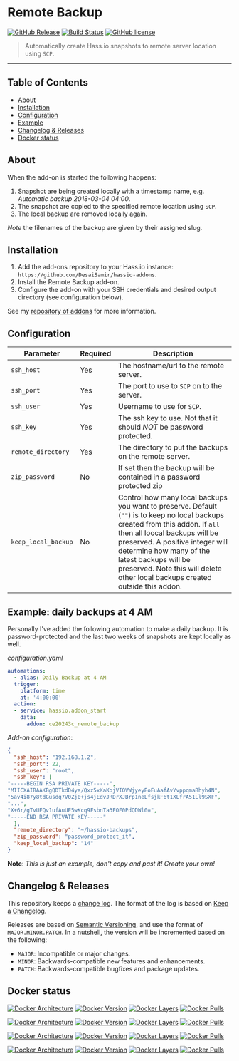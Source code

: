 
# Remote Backup

[![GitHub Release][releases-shield]][releases]
[![Build Status][travis-build-shield]][travis-build]
[![GitHub license][license-shield]](LICENSE.md)

> Automatically create Hass.io snapshots to remote server location using `SCP`.

<hr>

## Table of Contents

* [About](#about)
* [Installation](#installation)
* [Configuration](#configuration)
* [Example](#example)
* [Changelog & Releases](#changelog)
* [Docker status](#docker)

## <a name='about'></a>About

When the add-on is started the following happens:
1. Snapshot are being created locally with a timestamp name, e.g.
*Automatic backup 2018-03-04 04:00*.
1. The snapshot are copied to the specified remote location using `SCP`.
1. The local backup are removed locally again.

_Note_ the filenames of the backup are given by their assigned slug.

## <a name='installation'></a>Installation

1. Add the add-ons repository to your Hass.io instance: `https://github.com/DesaiSamir/hassio-addons`.
1. Install the Remote Backup add-on.
1. Configure the add-on with your SSH credentials and desired output directory
(see configuration below).

See my [repository of addons][hassio-addons] for more information.

## <a name='configuration'></a>Configuration

|Parameter|Required|Description|
|---------|--------|-----------|
|`ssh_host`|Yes|The hostname/url to the remote server.|
|`ssh_port`|Yes|The port to use to `SCP` on to the server.|
|`ssh_user`|Yes|Username to use for `SCP`.|
|`ssh_key`|Yes|The ssh key to use. Not that it should *NOT* be password protected.|
|`remote_directory`|Yes|The directory to put the backups on the remote server.|
|`zip_password`|No|If set then the backup will be contained in a password protected zip|
|`keep_local_backup`|No|Control how many local backups you want to preserve. Default (`""`) is to keep no local backups created from this addon. If `all` then all loocal backups will be preserved. A positive integer will determine how many of the latest backups will be preserved. Note this will delete other local backups created outside this addon.

## <a name='example'></a>Example: daily backups at 4 AM

Personally I've added the following automation to make a daily backup. It is password-protected and the last two weeks of snapshots are kept locally as well.

_configuration.yaml_
```yaml
automations:
  - alias: Daily Backup at 4 AM
  trigger:
    platform: time
    at: '4:00:00'
  action:
  - service: hassio.addon_start
    data:
      addon: ce20243c_remote_backup
```

_Add-on configuration_:
```json
{
  "ssh_host": "192.168.1.2",
  "ssh_port": 22,
  "ssh_user": "root",
  "ssh_key": [
"-----BEGIN RSA PRIVATE KEY-----",
"MIICXAIBAAKBgQDTkdD4ya/Qxz5xKaKojVIOVWjyeyEoEuAafAvYvppqmaBhyh4N",
"5av4i87y8tdGusdq7V0Zj0+js4jEdvJRDrXJBrp1neLfsjkF6t1XLfrA51Ll9SXF",
"...",
"X+6r/gTvUEQv1ufAuUE5wKcq9FsbnTa3FOF0PdQDWl0=",
"-----END RSA PRIVATE KEY-----"
  ],
  "remote_directory": "~/hassio-backups",
  "zip_password": "password_protect_it",
  "keep_local_backup": "14"
}
```

**Note**: _This is just an example, don't copy and past it! Create your own!_

## <a name='changelog'></a>Changelog & Releases

This repository keeps a [change log](CHANGELOG.md). The format of the log
is based on [Keep a Changelog][keepchangelog].

Releases are based on [Semantic Versioning][semver], and use the format
of ``MAJOR.MINOR.PATCH``. In a nutshell, the version will be incremented
based on the following:

- ``MAJOR``: Incompatible or major changes.
- ``MINOR``: Backwards-compatible new features and enhancements.
- ``PATCH``: Backwards-compatible bugfixes and package updates.


## <a name='docker'></a>Docker status

[![Docker Architecture][armhf-arch-shield]][armhf-dockerhub]
[![Docker Version][armhf-version-shield]][armhf-microbadger]
[![Docker Layers][armhf-layers-shield]][armhf-microbadger]
[![Docker Pulls][armhf-pulls-shield]][armhf-dockerhub]

[![Docker Architecture][aarch64-arch-shield]][aarch64-dockerhub]
[![Docker Version][aarch64-version-shield]][aarch64-microbadger]
[![Docker Layers][aarch64-layers-shield]][aarch64-microbadger]
[![Docker Pulls][aarch64-pulls-shield]][aarch64-dockerhub]

[![Docker Architecture][amd64-arch-shield]][amd64-dockerhub]
[![Docker Version][amd64-version-shield]][amd64-microbadger]
[![Docker Layers][amd64-layers-shield]][amd64-microbadger]
[![Docker Pulls][amd64-pulls-shield]][amd64-dockerhub]

[![Docker Architecture][i386-arch-shield]][i386-dockerhub]
[![Docker Version][i386-version-shield]][i386-microbadger]
[![Docker Layers][i386-layers-shield]][i386-microbadger]
[![Docker Pulls][i386-pulls-shield]][i386-dockerhub]


[aarch64-arch-shield]: https://img.shields.io/badge/architecture-aarch64-blue.svg
[aarch64-dockerhub]: https://hub.docker.com/r/fixated/remote-backup-aarch64
[aarch64-layers-shield]: https://images.microbadger.com/badges/image/fixated/remote-backup-aarch64.svg
[aarch64-microbadger]: https://microbadger.com/images/fixated/remote-backup-aarch64
[aarch64-pulls-shield]: https://img.shields.io/docker/pulls/fixated/remote-backup-aarch64.svg
[aarch64-version-shield]: https://images.microbadger.com/badges/version/fixated/remote-backup-aarch64.svg
[amd64-arch-shield]: https://img.shields.io/badge/architecture-amd64-blue.svg
[amd64-dockerhub]: https://hub.docker.com/r/fixated/remote-backup-amd64
[amd64-layers-shield]: https://images.microbadger.com/badges/image/fixated/remote-backup-amd64.svg
[amd64-microbadger]: https://microbadger.com/images/fixated/remote-backup-amd64
[amd64-pulls-shield]: https://img.shields.io/docker/pulls/fixated/remote-backup-amd64.svg
[amd64-version-shield]: https://images.microbadger.com/badges/version/fixated/remote-backup-amd64.svg
[armhf-arch-shield]: https://img.shields.io/badge/architecture-armhf-blue.svg
[armhf-dockerhub]: https://hub.docker.com/r/fixated/remote-backup-armhf
[armhf-layers-shield]: https://images.microbadger.com/badges/image/fixated/remote-backup-armhf.svg
[armhf-microbadger]: https://microbadger.com/images/fixated/remote-backup-armhf
[armhf-pulls-shield]: https://img.shields.io/docker/pulls/fixated/remote-backup-armhf.svg
[armhf-version-shield]: https://images.microbadger.com/badges/version/fixated/remote-backup-armhf.svg
[i386-arch-shield]: https://img.shields.io/badge/architecture-i386-blue.svg
[i386-dockerhub]: https://hub.docker.com/r/fixated/remote-backup-i386
[i386-layers-shield]: https://images.microbadger.com/badges/image/fixated/remote-backup-i386.svg
[i386-microbadger]: https://microbadger.com/images/fixated/remote-backup-i386
[i386-pulls-shield]: https://img.shields.io/docker/pulls/fixated/remote-backup-i386.svg
[i386-version-shield]: https://images.microbadger.com/badges/version/fixated/remote-backup-i386.svg

[license-shield]: https://img.shields.io/github/license/mr-bjerre/Custom-Remote-Backup.svg
[releases]: https://github.com/DesaiSamir/Custom-Remote-Backup/releases
[releases-shield]: https://img.shields.io/github/release/mr-bjerre/Custom-Remote-Backup.svg
[travis-build]: https://travis-ci.org/mr-bjerre/Custom-Remote-Backup
[travis-build-shield]: https://travis-ci.org/mr-bjerre/Custom-Remote-Backup.svg?branch=master

[keepchangelog]: http://keepachangelog.com/en/1.0.0/
[semver]: http://semver.org/spec/v2.0.0.html

[hassio-addons]: https://github.com/DesaiSamir/hassio-addons
